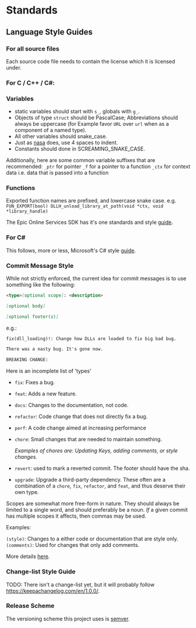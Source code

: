 # Standards

## Language Style Guides

### For all source files
Each source code file needs to contain the license which it is licensed under.

### For C / C++ / C#:

### Variables
* static variables should start with `s_`, globals with `g_`.
* Objects of type `struct` should be PascalCase; Abbreviations should always be uppercase (for Example favor `URL` over `url` when as a component of a named type).
* All other variables should snake_case.
* Just as [nasa](https://ntrs.nasa.gov/api/citations/19950022400/downloads/19950022400.pdf#page=18) does, use 4 spaces to indent.
* Constants should done in SCREAMING_SNAKE_CASE.

Additionally, here are some common variable suffixes that are recommended:
`_ptr`  for pointer
`_f`    for a pointer to a function
`_ctx`  for context data i.e. data that is passed into a function

### Functions
Exported function names are prefixed, and lowercase snake case.
e.g.
`FUN_EXPORT(bool) DLLH_unload_library_at_path(void *ctx, void *library_handle)`

The Epic Online Services SDK has it's one standards and style [guide](https://docs.unrealengine.com/4.26/en-US/ProductionPipelines/DevelopmentSetup/CodingStandard/).

### For C#
This follows, more or less, Microsoft's C# style [guide](https://docs.microsoft.com/en-us/dotnet/csharp/fundamentals/coding-style/coding-conventions).

### Commit Message Style
While not strictly enforced, the current idea for commit messages is to use something like the following:

```markdown
<type>[optional scope]: <description>

[optional body]

[optional footer(s)]
```  

e.g.:

```markdown
fix(dll_loading)!: Change how DLLs are loaded to fix big bad bug.

There was a nasty bug. It's gone now.

BREAKING CHANGE:
```

Here is an incomplete list of 'types'

- `fix`: Fixes a bug.
- `feat`: Adds a new feature.
- `docs`: Changes to the documentation, not code.
- `refactor`: Code change that does not directly fix a bug.
- `perf`: A code change aimed at increasing performance
- `chore`: Small changes that are needed to maintain something. 

   _Examples of chores are: Updating Keys, adding comments, or style changes._

- `revert`: used to mark a reverted commit. The footer should have the sha.
- `upgrade`: Upgrade a third-party dependency. These often are a combination of a `chore`, `fix`, `refactor`, and `feat`, and thus deserve their own type.

Scopes are somewhat more free-form in nature. They should always be limited to a single word, and should preferably be a noun. _If_ a given commit has multiple scopes it affects, then commas may be used.

Examples:

`(style)`: Changes to a either code or documentation that are style only.
`(comments)`: Used for changes that only add comments.

More details [here](https://www.conventionalcommits.org/en/v1.0.0/).

### Change-list Style Guide
TODO: There isn't a change-list yet, but it will probably follow https://keepachangelog.com/en/1.0.0/.

### Release Scheme
The versioning scheme this project uses is [semver](https://semver.org/).

